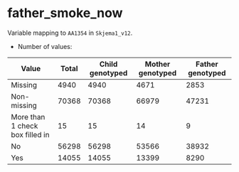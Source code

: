# father_smoke_now
Variable mapping to `AA1354` in `Skjema1_v12`.
- Number of values:

| Value | Total | Child genotyped | Mother genotyped | Father genotyped |
| ----- | ----- | --------------- | ---------------- | ---------------- |
| Missing | 4940 | 4940 | 4671 | 2853 |
| Non-missing | 70368 | 70368 | 66979 | 47231 |
| More than 1 check box filled in | 15 | 15 | 14 |9 |
| No | 56298 | 56298 | 53566 |38932 |
| Yes | 14055 | 14055 | 13399 |8290 |



